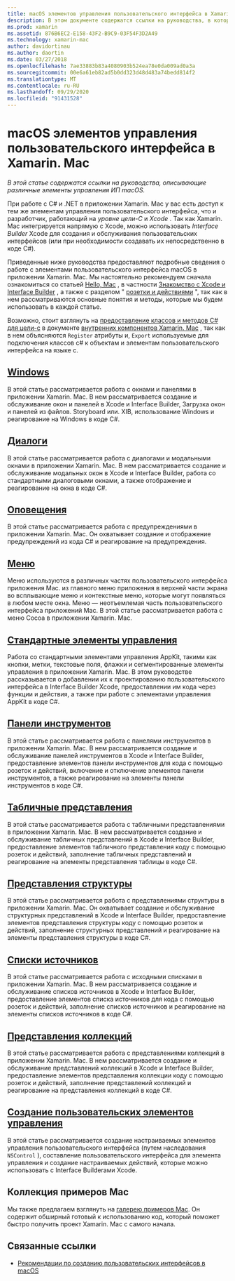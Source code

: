 ```yaml
---
title: macOS элементов управления пользовательского интерфейса в Xamarin. Mac
description: В этом документе содержатся ссылки на руководства, в которых описываются различные элементы управления пользовательского интерфейса, доступные для разработчиков Xamarin. Mac. Связанное содержимое имеет вид окон, диалоговых окон, оповещений, меню, панелей инструментов, табличных представлений, представлений структуры и т. д.
ms.prod: xamarin
ms.assetid: 876B6EC2-E158-43F2-B9C9-03F54F3D2A49
ms.technology: xamarin-mac
author: davidortinau
ms.author: daortin
ms.date: 03/27/2018
ms.openlocfilehash: 7ae33883b83a4080903b524ea78e0da009ad0a3a
ms.sourcegitcommit: 00e6a61eb82ad5b0dd323d48d483a74bedd814f2
ms.translationtype: MT
ms.contentlocale: ru-RU
ms.lasthandoff: 09/29/2020
ms.locfileid: "91431528"
---
```

# <a name="macos-user-interface-controls-in-xamarinmac"></a>macOS элементов управления пользовательского интерфейса в Xamarin. Mac

_В этой статье содержатся ссылки на руководства, описывающие различные элементы управления ИП macOS._

При работе с C# и .NET в приложении Xamarin. Mac у вас есть доступ к тем же элементам управления пользовательского интерфейса, что и разработчик, работающий на *уровне цели-C* и *Xcode* . Так как Xamarin. Mac интегрируется напрямую с Xcode, можно использовать _Interface Builder_ Xcode для создания и обслуживания пользовательских интерфейсов (или при необходимости создавать их непосредственно в коде C#).

Приведенные ниже руководства предоставляют подробные сведения о работе с элементами пользовательского интерфейса macOS в приложении Xamarin. Mac. Мы настоятельно рекомендуем сначала ознакомиться со статьей [Hello, Mac](~/mac/get-started/hello-mac.md) , в частности [Знакомство с Xcode и Interface Builder](~/mac/get-started/hello-mac.md#introduction-to-xcode-and-interface-builder) , а также с разделом " [розетки и действиями](~/mac/get-started/hello-mac.md#outlets-and-actions) ", так как в нем рассматриваются основные понятия и методы, которые мы будем использовать в каждой статье.

Возможно, стоит взглянуть на [предоставление классов и методов C# для цели-c](~/mac/internals/how-it-works.md#exposing-c-classes--methods-to-objective-c) в документе [внутренних компонентов Xamarin. Mac](~/mac/internals/how-it-works.md) , так как в нем объясняются `Register` атрибуты и, `Export` используемые для подключения классов c# к объектам и элементам пользовательского интерфейса на языке c.

## <a name="windows"></a>[Windows](~/mac/user-interface/window.md)

В этой статье рассматривается работа с окнами и панелями в приложении Xamarin. Mac. В нем рассматривается создание и обслуживание окон и панелей в Xcode и Interface Builder, Загрузка окон и панелей из файлов. Storyboard или. XIB, использование Windows и реагирование на Windows в коде C#.

## <a name="dialogs"></a>[Диалоги](~/mac/user-interface/dialog.md)

В этой статье рассматривается работа с диалогами и модальными окнами в приложении Xamarin. Mac. В нем рассматривается создание и обслуживание модальных окон в Xcode и Interface Builder, работа со стандартными диалоговыми окнами, а также отображение и реагирование на окна в коде C#.

## <a name="alerts"></a>[Оповещения](~/mac/user-interface/alert.md)

В этой статье рассматривается работа с предупреждениями в приложении Xamarin. Mac. Он охватывает создание и отображение предупреждений из кода C# и реагирование на предупреждения.

## <a name="menus"></a>[Меню](~/mac/user-interface/menu.md)

Меню используются в различных частях пользовательского интерфейса приложения Mac. из главного меню приложения в верхней части экрана во всплывающие меню и контекстные меню, которые могут появляться в любом месте окна. Меню — неотъемлемая часть пользовательского интерфейса приложений Mac. В этой статье рассматривается работа с меню Cocoa в приложении Xamarin. Mac.

## <a name="standard-controls"></a>[Стандартные элементы управления](~/mac/user-interface/standard-controls.md)

Работа со стандартными элементами управления AppKit, такими как кнопки, метки, текстовые поля, флажки и сегментированные элементы управления в приложении Xamarin. Mac. В этом руководстве рассказывается о добавлении их к проектированию пользовательского интерфейса в Interface Builder Xcode, предоставлении им кода через функции и действия, а также при работе с элементами управления AppKit в коде C#.

## <a name="toolbars"></a>[Панели инструментов](~/mac/user-interface/toolbar.md)

В этой статье рассматривается работа с панелями инструментов в приложении Xamarin. Mac. В нем рассматривается создание и обслуживание панелей инструментов в Xcode и Interface Builder, предоставление элементов панели инструментов для кода с помощью розеток и действий, включение и отключение элементов панели инструментов, а также реагирование на элементы панели инструментов в коде C#.

## <a name="table-views"></a>[Табличные представления](~/mac/user-interface/table-view.md)

В этой статье рассматривается работа с табличными представлениями в приложении Xamarin. Mac. В нем рассматривается создание и обслуживание табличных представлений в Xcode и Interface Builder, предоставление элементов табличного представления коду с помощью розеток и действий, заполнение табличных представлений и реагирование на элементы представления таблицы в коде C#.

## <a name="outline-views"></a>[Представления структуры](~/mac/user-interface/outline-view.md)

В этой статье рассматривается работа с представлениями структуры в приложении Xamarin. Mac. Он охватывает создание и обслуживание структурных представлений в Xcode и Interface Builder, предоставление элементов представления структуры коду с помощью розеток и действий, заполнение структурных представлений и реагирование на элементы представления структуры в коде C#.

## <a name="source-lists"></a>[Списки источников](~/mac/user-interface/source-list.md)

В этой статье рассматривается работа с исходными списками в приложении Xamarin. Mac. В нем рассматривается создание и обслуживание списков источников в Xcode и Interface Builder, предоставление элементов списка источников для кода с помощью розеток и действий, заполнение списков источников и реагирование на элементы списков источников в коде C#.

## <a name="collection-views"></a>[Представления коллекций](~/mac/user-interface/collection-view.md)

В этой статье рассматривается работа с представлениями коллекций в приложении Xamarin. Mac. В нем рассматривается создание и обслуживание представлений коллекций в Xcode и Interface Builder, предоставление элементов представления коллекции коду с помощью розеток и действий, заполнение представлений коллекций и реагирование на представления коллекций в коде C#.

## <a name="creating-custom-controls"></a>[Создание пользовательских элементов управления](~/mac/user-interface/custom-controls.md)

В этой статье рассматривается создание настраиваемых элементов управления пользовательского интерфейса (путем наследования `NSControl` ), составление пользовательского интерфейса для элемента управления и создание настраиваемых действий, которые можно использовать с Interface Builderами Xcode.

## <a name="mac-samples-gallery"></a>Коллекция примеров Mac

Мы также предлагаем взглянуть на [галерею примеров Mac](/samples/browse/?products=xamarin&term=Xamarin.Mac). Он содержит обширный готовый к использованию код, который поможет быстро получить проект Xamarin. Mac с самого начала.

## <a name="related-links"></a>Связанные ссылки

- [Рекомендации по созданию пользовательских интерфейсов в macOS](https://developer.apple.com/macos/human-interface-guidelines/overview/themes/)